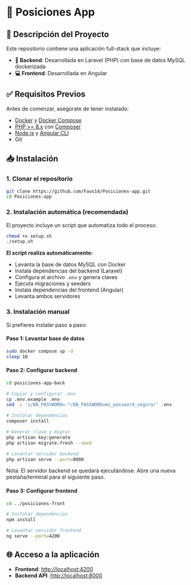 # 📌 Posiciones App


## 🚀 Descripción del Proyecto

Este repositorio contiene una aplicación full-stack que incluye:

- **🔧 Backend**: Desarrollada en Laravel (PHP) con base de datos MySQL dockerizada
- **💻 Frontend**: Desarrollada en Angular

## ✅ Requisitos Previos

Antes de comenzar, asegúrate de tener instalado:

- [Docker](https://www.docker.com/) y [Docker Compose](https://docs.docker.com/compose/)
- [PHP >= 8.x](https://www.php.net/) con [Composer](https://getcomposer.org/)
- [Node.js](https://nodejs.org/) y [Angular CLI](https://angular.io/cli)
- Git

## 📥 Instalación

### 1. Clonar el repositorio

```bash
git clone https://github.com/Faus14/Posiciones-app.git
cd Posiciones-app
```

### 2. Instalación automática (recomendada)

El proyecto incluye un script que automatiza todo el proceso:

```bash
chmod +x setup.sh
./setup.sh
```

**El script realiza automáticamente:**
- Levanta la base de datos MySQL con Docker
- Instala dependencias del backend (Laravel)
- Configura el archivo `.env` y genera claves
- Ejecuta migraciones y seeders
- Instala dependencias del frontend (Angular)
- Levanta ambos servidores

### 3. Instalación manual

Si prefieres instalar paso a paso:

#### Paso 1: Levantar base de datos
```bash
sudo docker compose up -d
sleep 10
```

#### Paso 2: Configurar backend
```bash
cd posiciones-app-back

# Copiar y configurar .env
cp .env.example .env
sed -i 's/DB_PASSWORD=.*/DB_PASSWORD=mi_password_segura/' .env

# Instalar dependencias
composer install

# Generar clave y migrar
php artisan key:generate
php artisan migrate:fresh --seed

# Levantar servidor backend
php artisan serve --port=8000
```

Nota: El servidor backend se quedará ejecutándose. Abre una nueva pestaña/terminal para el siguiente paso.

#### Paso 3: Configurar frontend
```bash
cd ../posiciones-front

# Instalar dependencias
npm install

# Levantar servidor frontend
ng serve --port=4200
```

## 🌐 Acceso a la aplicación

- **Frontend**: [http://localhost:4200](http://localhost:4200)
- **Backend API**: [http://localhost:8000](http://localhost:8000)


